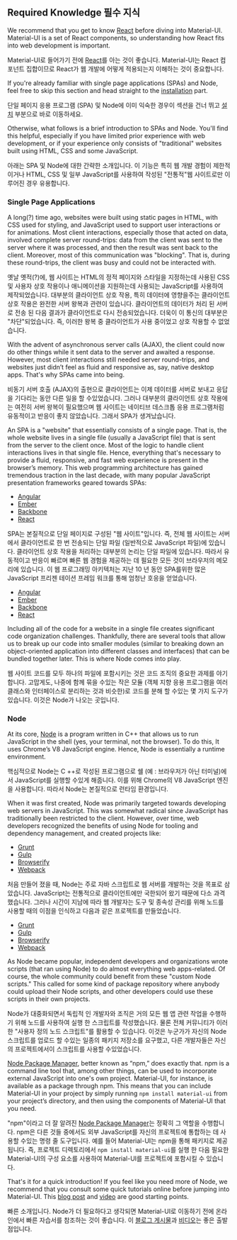 ## Required Knowledge 필수 지식

We recommend that you get to know [React](http://facebook.github.io/react/)
before diving into Material-UI.
Material-UI is a set of React components,
so understanding how React fits into web development is important.

Material-UI로 들어가기 전에 [React](http://facebook.github.io/react/)를
아는 것이 좋습니다.
Material-UI는 React 컴포넌트 집합이므로 React가 웹 개발에 어떻게 적용되는지
이해하는 것이 중요합니다.

If you're already familiar with single page applications (SPAs) and Node,
feel free to skip this section and
head straight to the [installation](#/get-started/installation) part.

단일 페이지 응용 프로그램 (SPA) 및
Node에 이미 익숙한 경우이 섹션을 건너 뛰고
[설치](#/get-started/installation) 부분으로 바로 이동하세요.

Otherwise, what follows is a brief introduction to SPAs and Node.
You'll find this helpful, especially if you have limited prior experience
with web development,
or if your experience only consists of "traditional" websites built using
HTML, CSS and some JavaScript.

아래는 SPA 및 Node에 대한 간략한 소개입니다.
이 기능은 특히 웹 개발 경험이 제한적이거나 HTML, CSS 및 일부 JavaScript를 사용하여 작성된
"전통적"웹 사이트로만 이루어진 경우 유용합니다.

### Single Page Applications

A long(?) time ago, websites were built using static pages in HTML,
with CSS used for styling,
and JavaScript used to support user interactions or for animations.
Most client interactions, especially those that acted on data,
involved complete server round-trips:
data from the client was sent to the server where it was processed,
and then the result was sent back to the client.
Moreover, most of this communication was "blocking".
That is, during these round-trips, the client was busy and could not be interacted with.

옛날 옛적(?)에, 웹 사이트는 HTML의 정적 페이지와 스타일을 지정하는데 사용된 CSS 및 사용자 상호 작용이나 애니메이션을 지원하는데 사용되는 JavaScript를 사용하여 제작되었습니다. 대부분의 클라이언트 상호 작용, 특히 데이터에 영향을주는 클라이언트 상호 작용은 완전한 서버 왕복과 관련이 있습니다. 클라이언트의 데이터가 처리 된 서버로 전송 된 다음 결과가 클라이언트로 다시 전송되었습니다. 더욱이 이 통신의 대부분은 "차단"되었습니다. 즉, 이러한 왕복 중 클라이언트가 사용 중이었고 상호 작용할 수 없었습니다.

With the advent of asynchronous server calls (AJAX),
the client could now do other things while
it sent data to the server and awaited a response.
However, most client interactions still needed server round-trips,
and websites just didn’t
feel as fluid and responsive as, say, native desktop apps. That's why SPAs came into being.

비동기 서버 호출 (AJAX)의 출현으로 클라이언트는 이제 데이터를 서버로 보내고 응답을 기다리는 동안 다른 일을 할 수있었습니다. 그러나 대부분의 클라이언트 상호 작용에는 여전히 서버 왕복이 필요했으며 웹 사이트는 네이티브 데스크톱 응용 프로그램처럼 유동적이고 반응이 좋지 않았습니다. 그래서 SPA가 생겨났습니다.

An SPA is a "website" that essentially consists of a single page.
That is, the whole website lives in a single file (usually a JavaScript file)
that is sent from the server to the client once.
Most of the logic to handle client interactions lives in that single file.
Hence, everything that's necessary to provide a fluid, responsive, and fast web
experience is present in the browser’s memory.
This web programming architecture has gained tremendous traction in the last decade,
with many popular JavaScript presentation frameworks geared towards SPAs:
- [Angular](https://angularjs.org)
- [Ember](http://emberjs.com/)
- [Backbone](http://backbonejs.org)
- [React](http://facebook.github.io/react/)

SPA는 본질적으로 단일 페이지로 구성된 "웹 사이트"입니다. 즉, 전체 웹 사이트는 서버에서 클라이언트로 한 번 전송되는 단일 파일 (일반적으로 JavaScript 파일)에 있습니다. 클라이언트 상호 작용을 처리하는 대부분의 논리는 단일 파일에 있습니다. 따라서 유동적이고 반응이 빠르며 빠른 웹 경험을 제공하는 데 필요한 모든 것이 브라우저의 메모리에 있습니다. 이 웹 프로그래밍 아키텍처는 지난 10 년 동안 SPA를위한 많은 JavaScript 프리젠 테이션 프레임 워크를 통해 엄청난 호응을 얻었습니다.
- [Angular](https://angularjs.org)
- [Ember](http://emberjs.com/)
- [Backbone](http://backbonejs.org)
- [React](http://facebook.github.io/react/)


Including all of the code for a website in a single file creates significant code organization
challenges.
Thankfully, there are several tools that allow us to break up our code into smaller
modules (similar to breaking down an object-oriented application into different classes
and interfaces) that can be bundled together later.
This is where Node comes into play.

웹 사이트 코드를 모두 하나의 파일에 포함시키는 것은 코드 조직의 중요한 과제를 야기합니다. 고맙게도, 나중에 함께 묶을 수있는 작은 모듈 (객체 지향 응용 프로그램을 여러 클래스와 인터페이스로 분리하는 것과 비슷한)로 코드를 분해 할 수있는 몇 가지 도구가 있습니다. 이것은 Node가 나오는 곳입니다.

### Node

At its core, [Node](https://nodejs.org) is a program written in C++ that allows us
to run JavaScript in the shell (yes, your terminal, not the browser).
To do this, It uses Chrome’s V8 JavaScript engine.
Hence, Node is essentially a runtime environment.

핵심적으로 Node는 C ++로 작성된 프로그램으로 쉘 (예 : 브라우저가 아닌 터미널)에서 JavaScript를 실행할 수있게 해줍니다. 이를 위해 Chrome의 V8 JavaScript 엔진을 사용합니다. 따라서 Node는 본질적으로 런타임 환경입니다.

When it was first created, Node was primarily targeted towards developing web servers in
JavaScript.
This was somewhat radical since JavaScript has traditionally been restricted to the client.
However, over time, web developers recognized the benefits of using Node for tooling and
dependency management, and created projects like:
- [Grunt](http://gruntjs.com/)
- [Gulp](http://gulpjs.com/)
- [Browserify](http://browserify.org)
- [Webpack](http://webpack.github.io)

처음 만들어 졌을 때, Node는 주로 자바 스크립트로 웹 서버를 개발하는 것을 목표로 삼았습니다. JavaScript는 전통적으로 클라이언트에만 국한되어 왔기 때문에 다소 과격했습니다. 그러나 시간이 지남에 따라 웹 개발자는 도구 및 종속성 관리를 위해 노드를 사용할 때의 이점을 인식하고 다음과 같은 프로젝트를 만들었습니다.
- [Grunt](http://gruntjs.com/)
- [Gulp](http://gulpjs.com/)
- [Browserify](http://browserify.org)
- [Webpack](http://webpack.github.io)

As Node became popular, independent developers and organizations wrote scripts
(that ran using Node) to do almost everything web apps-related.
Of course, the whole community could benefit from these "custom Node scripts."
This called for some kind of package repository where anybody could upload their Node scripts, and other developers
could use these scripts in their own projects.

Node가 대중화되면서 독립적 인 개발자와 조직은 거의 모든 웹 앱 관련 작업을 수행하기 위해 노드를 사용하여 실행 한 스크립트를 작성했습니다. 물론 전체 커뮤니티가 이러한 "사용자 정의 노드 스크립트"를 활용할 수 있습니다. 이것은 누군가가 자신의 Node 스크립트를 업로드 할 수있는 일종의 패키지 저장소를 요구했고, 다른 개발자들은 자신의 프로젝트에서이 스크립트를 사용할 수있었습니다.

[Node Package Manager](https://www.npmjs.com/), better known as “npm,” does exactly that.
npm is a command line tool that, among other things, can be used to incorporate external JavaScript into one's own project.
Material-UI, for instance, is available as a package through npm.
This means that you can include Material-UI in your project by simply running
`npm install material-ui` from your project’s directory,
and then using the components of Material-UI that you need.

"npm"이라고 더 잘 알려진 [Node Package Manager](https://www.npmjs.com/)는 정확히 그 역할을 수행합니다. npm은 다른 것들 중에서도 외부 JavaScript를 자신의 프로젝트에 통합하는 데 사용할 수있는 명령 줄 도구입니다. 예를 들어 Material-UI는 npm을 통해 패키지로 제공됩니다. 즉, 프로젝트 디렉토리에서 `npm install material-ui`를 실행 한 다음 필요한 Material-UI의 구성 요소를 사용하여 Material-UI를 프로젝트에 포함시킬 수 있습니다.

That's it for a quick introduction!
If you feel like you need more of Node, we recommend that you consult
some quick tutorials online before jumping into Material-UI.
This [blog post](http://openmymind.net/2012/2/3/Node-Require-and-Exports/) and
[video](https://www.youtube.com/watch?v=pU9Q6oiQNd0) are good starting points.

빠른 소개입니다. Node가 더 필요하다고 생각되면 Material-UI로 이동하기 전에 온라인에서 빠른 자습서를 참조하는 것이 좋습니다. 이 [블로그 게시물](http://openmymind.net/2012/2/3/Node-Require-and-Exports/)과 [비디오](https://www.youtube.com/watch?v=pU9Q6oiQNd0)는 좋은 출발점입니다.
